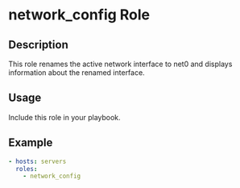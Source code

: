 # network_config Role

## Description
This role renames the active network interface to net0 and displays information about the renamed interface.

## Usage
Include this role in your playbook.

## Example
```yaml
- hosts: servers
  roles:
    - network_config
